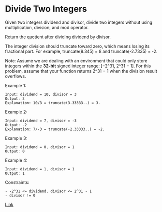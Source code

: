 # Divide Two Integers

Given two integers dividend and divisor, divide two integers without using multiplication, division, and mod operator.

Return the quotient after dividing dividend by divisor.

The integer division should truncate toward zero, which means losing its fractional part. For example, truncate(8.345) =
8 and truncate(-2.7335) = -2.

Note: Assume we are dealing with an environment that could only store integers within the **32-bit** signed integer
range: [−2^31, 2^31 − 1]. For this problem, assume that your function returns 2^31 − 1 when the division result
overflows.

Example 1:

```
Input: dividend = 10, divisor = 3
Output: 3
Explanation: 10/3 = truncate(3.33333..) = 3.
```

Example 2:

```
Input: dividend = 7, divisor = -3
Output: -2
Explanation: 7/-3 = truncate(-2.33333..) = -2.
```

Example 3:

```
Input: dividend = 0, divisor = 1
Output: 0
```

Example 4:

```
Input: dividend = 1, divisor = 1
Output: 1
```

Constraints:

```
- -2^31 <= dividend, divisor <= 2^31 - 1
- divisor != 0
```

[Link](https://leetcode.com/problems/divide-two-integers/)